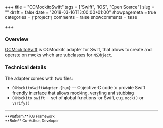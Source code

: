 +++
title = "OCMockitoSwift"
tags = ["Swift", "iOS", "Open Source"]
slug = ""
draft = false
date = "2018-03-16T13:00:00+01:00"
showpagemeta = true
categories = ["project"]
comments = false
showcomments = false

+++

### Overview

[OCMockitoSwift](https://github.com/azubala/OCMockitoSwift) is OCMockito adapter for Swift, that allows to create and operate on mocks which are subclasses for `NSObject`.

### Technical details

The adapter comes with two files:

- `OCMockitoSwiftAdapter.{h,m}` -- Objective-C code to provide Swift friendly interface that allows mocking, veryfing and stubbing
- `OCMockito.swift` -- set of global functions for Swift, e.g. `mock()` or `verify()`

---
<sup>
**Platform:** iOS Framework</br>
**Role:** Co-Author, Developer
</sup>